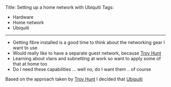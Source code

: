 Title: Setting up a home network with Ubiquiti
Tags:
  - Hardware
  - Home network
  - Ubiquiti
---

* Getting fibre installed is a good time to think about the networking gear I want to use
* Would really like to have a separate guest network, because [Troy Hunt](https://www.troyhunt.com/no-you-cant-join-my-wifi-network/)
* Learning about vlans and subnetting at work so want to apply some of that at home too
* Do I need these capabilities ... well no, do I want them .. of course


Based on the approach taken by [Troy Hunt](https://www.troyhunt.com/ubiquiti-all-the-things-how-i-finally-fixed-my-dodgy-wifi/)
I decided that [Ubiquiti]()
